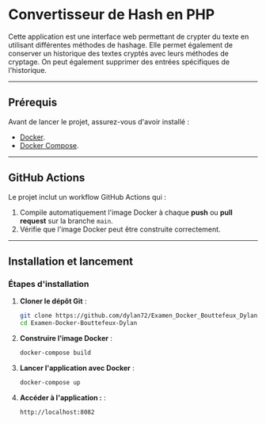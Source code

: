 # Convertisseur de Hash en PHP

Cette application est une interface web permettant de crypter du texte en utilisant différentes méthodes de hashage. Elle permet également de conserver un historique des textes cryptés avec leurs méthodes de cryptage. On peut également supprimer des entrées spécifiques de l'historique.

---

## Prérequis

Avant de lancer le projet, assurez-vous d'avoir installé :

- [Docker](https://www.docker.com/get-started).
- [Docker Compose](https://docs.docker.com/compose/install/).

---

## GitHub Actions

Le projet inclut un workflow GitHub Actions qui :

1. Compile automatiquement l'image Docker à chaque **push** ou **pull request** sur la branche `main`.
2. Vérifie que l'image Docker peut être construite correctement.

---

## Installation et lancement

### Étapes d'installation

1. **Cloner le dépôt Git** :
   ```bash
   git clone https://github.com/dylan72/Examen_Docker_Bouttefeux_Dylan
   cd Examen-Docker-Bouttefeux-Dylan

2. **Construire l'image Docker** :
   ```bash
   docker-compose build

3. **Lancer l'application avec Docker** :
   ```bash
   docker-compose up

4. **Accéder à l'application :** :
   ```bash
   http://localhost:8082